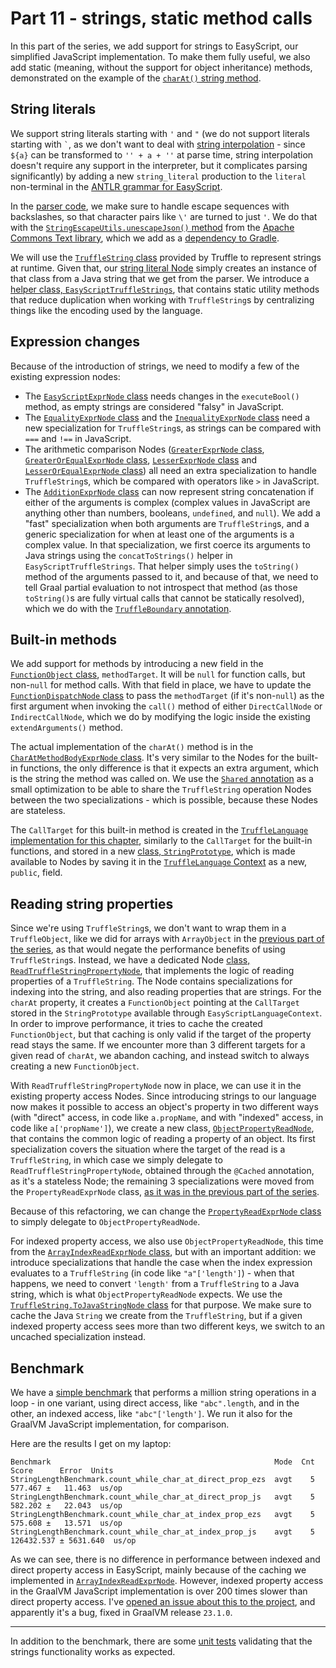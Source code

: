 # Part 11 - strings, static method calls

In this part of the series,
we add support for strings to EasyScript,
our simplified JavaScript implementation.
To make them fully useful, we also add static
(meaning, without the support for object inheritance)
methods, demonstrated on the example of the
[`charAt()` string method](https://developer.mozilla.org/en-US/docs/Web/JavaScript/Reference/Global_Objects/String/charAt).

## String literals

We support string literals starting with `'` and `"`
(we do not support literals starting with `` ` ``,
as we don't want to deal with [string interpolation](https://developer.mozilla.org/en-US/docs/Web/JavaScript/Reference/Template_literals#syntax) -
since `${a}` can be transformed to `'' + a + ''` at parse time,
string interpolation doesn't require any support in the interpreter,
but it complicates parsing significantly)
by adding a new `string_literal` production to the `literal` non-terminal in the
[ANTLR grammar for EasyScript](src/main/antlr/com/endoflineblog/truffle/part_11/parsing/antlr/EasyScript.g4).

In the [parser code](src/main/java/com/endoflineblog/truffle/part_11/parsing/EasyScriptTruffleParser.java),
we make sure to handle escape sequences with backslashes,
so that character pairs like `\'` are turned to just `'`.
We do that with the [`StringEscapeUtils.unescapeJson()` method](https://commons.apache.org/proper/commons-text/apidocs/org/apache/commons/text/StringEscapeUtils.html#unescapeJson-java.lang.String-)
from the [Apache Commons Text library](https://commons.apache.org/proper/commons-text),
which we add as a [dependency to Gradle](build.gradle).

We will use the [`TruffleString` class](https://www.graalvm.org/latest/graalvm-as-a-platform/language-implementation-framework/TruffleStrings)
provided by Truffle to represent strings at runtime.
Given that, our [string literal Node](src/main/java/com/endoflineblog/truffle/part_11/nodes/exprs/literals/StringLiteralExprNode.java)
simply creates an instance of that class from a Java string that we get from the parser.
We introduce a [helper class, `EasyScriptTruffleStrings`](src/main/java/com/endoflineblog/truffle/part_11/runtime/EasyScriptTruffleStrings.java),
that contains static utility methods that reduce duplication when working with `TruffleString`s
by centralizing things like the encoding used by the language.

## Expression changes

Because of the introduction of strings,
we need to modify a few of the existing expression nodes:

* The [`EasyScriptExprNode` class](src/main/java/com/endoflineblog/truffle/part_11/nodes/exprs/EasyScriptExprNode.java)
  needs changes in the `executeBool()` method,
  as empty strings are considered "falsy" in JavaScript.
* The [`EqualityExprNode` class](src/main/java/com/endoflineblog/truffle/part_11/nodes/exprs/comparisons/EqualityExprNode.java)
  and the [`InequalityExprNode` class](src/main/java/com/endoflineblog/truffle/part_11/nodes/exprs/comparisons/InequalityExprNode.java)
  need a new specialization for `TruffleString`s,
  as strings can be compared with `===` and `!==` in JavaScript.
* The arithmetic comparison Nodes
  ([`GreaterExprNode` class](src/main/java/com/endoflineblog/truffle/part_11/nodes/exprs/comparisons/GreaterExprNode.java),
  [`GreaterOrEqualExprNode` class](src/main/java/com/endoflineblog/truffle/part_11/nodes/exprs/comparisons/GreaterOrEqualExprNode.java),
  [`LesserExprNode` class](src/main/java/com/endoflineblog/truffle/part_11/nodes/exprs/comparisons/LesserExprNode.java)
  and [`LesserOrEqualExprNode` class](src/main/java/com/endoflineblog/truffle/part_11/nodes/exprs/comparisons/LesserOrEqualExprNode.java))
  all need an extra specialization to handle `TruffleString`s,
  which be compared with operators like `>` in JavaScript.
* The [`AdditionExprNode` class](src/main/java/com/endoflineblog/truffle/part_11/nodes/exprs/arithmetic/AdditionExprNode.java)
  can now represent string concatenation if either of the arguments is complex
  (complex values in JavaScript are anything other than numbers, booleans, `undefined`, and `null`).
  We add a "fast" specialization when both arguments are `TruffleString`s,
  and a generic specialization for when at least one of the arguments is a complex value. 
  In that specialization, we first coerce its arguments to Java strings using the
  `concatToStrings()` helper in `EasyScriptTruffleStrings`.
  That helper simply uses the `toString()` method of the arguments passed to it,
  and because of that, we need to tell Graal partial evaluation to not introspect that method
  (as those `toString()`s are fully virtual calls that cannot be statically resolved),
  which we do with the [`TruffleBoundary` annotation](https://www.graalvm.org/truffle/javadoc/com/oracle/truffle/api/CompilerDirectives.TruffleBoundary.html).

## Built-in methods

We add support for methods by introducing a new field in the
[`FunctionObject` class](src/main/java/com/endoflineblog/truffle/part_11/runtime/FunctionObject.java),
`methodTarget`. It will be `null` for function calls,
but non-`null` for method calls.
With that field in place, we have to update the
[`FunctionDispatchNode` class](src/main/java/com/endoflineblog/truffle/part_11/nodes/exprs/functions/FunctionDispatchNode.java)
to pass the `methodTarget` (if it's non-`null`)
as the first argument when invoking the `call()`
method of either `DirectCallNode` or `IndirectCallNode`,
which we do by modifying the logic inside the existing `extendArguments()` method.

The actual implementation of the `charAt()` method is in the
[`CharAtMethodBodyExprNode` class](src/main/java/com/endoflineblog/truffle/part_11/nodes/exprs/functions/built_in/methods/CharAtMethodBodyExprNode.java).
It's very similar to the Nodes for the built-in functions,
the only difference is that it expects an extra argument,
which is the string the method was called on.
We use the [`Shared` annotation](https://www.graalvm.org/truffle/javadoc/com/oracle/truffle/api/dsl/Cached.Shared.html)
as a small optimization to be able to share the `TruffleString`
operation Nodes between the two specializations -
which is possible, because these Nodes are stateless.

The `CallTarget` for this built-in method is created in the
[`TruffleLanguage` implementation for this chapter](src/main/java/com/endoflineblog/truffle/part_11/EasyScriptTruffleLanguage.java),
similarly to the `CallTarget` for the built-in functions,
and stored in a new [class, `StringPrototype`](src/main/java/com/endoflineblog/truffle/part_11/runtime/StringPrototype.java),
which is made available to Nodes by saving it in the
[`TruffleLanguage` Context](src/main/java/com/endoflineblog/truffle/part_11/EasyScriptLanguageContext.java)
as a new, `public`, field.

## Reading string properties

Since we're using `TruffleString`s,
we don't want to wrap them in a `TruffleObject`,
like we did for arrays with `ArrayObject` in the
[previous part of the series](../part-10),
as that would negate the performance benefits of using `TruffleString`s.
Instead, we have a dedicated Node
[class, `ReadTruffleStringPropertyNode`](src/main/java/com/endoflineblog/truffle/part_11/nodes/exprs/strings/ReadTruffleStringPropertyNode.java),
that implements the logic of reading properties of a `TruffleString`.
The Node contains specializations for indexing into the string,
and also reading properties that are strings.
For the `charAt` property, it creates a `FunctionObject`
pointing at the `CallTarget` stored in the `StringPrototype`
available through `EasyScriptLanguageContext`.
In order to improve performance, it tries to cache the created `FunctionObject`,
but that caching is only valid if the target of the property read stays the same.
If we encounter more than 3 different targets for a given read of `charAt`,
we abandon caching, and instead switch to always creating a new `FunctionObject`.

With `ReadTruffleStringPropertyNode` now in place,
we can use it in the existing property access Nodes.
Since introducing strings to our language now makes it possible to access an object's property in two different ways
(with "direct" access, in code like `a.propName`,
and with "indexed" access, in code like `a['propName']`),
we create a new class,
[`ObjectPropertyReadNode`](src/main/java/com/endoflineblog/truffle/part_11/nodes/exprs/properties/ObjectPropertyReadNode.java),
that contains the common logic of reading a property of an object.
Its first specialization covers the situation where the target of the read is a `TruffleString`,
in which case we simply delegate to `ReadTruffleStringPropertyNode`,
obtained through the `@Cached` annotation,
as it's a stateless Node;
the remaining 3 specializations were moved from the `PropertyReadExprNode` class,
[as it was in the previous part of the series](../part-10/src/main/java/com/endoflineblog/truffle/part_10/nodes/exprs/properties/PropertyReadExprNode.java).

Because of this refactoring,
we can change the
[`PropertyReadExprNode` class](src/main/java/com/endoflineblog/truffle/part_11/nodes/exprs/properties/PropertyReadExprNode.java)
to simply delegate to `ObjectPropertyReadNode`.

For indexed property access,
we also use `ObjectPropertyReadNode`,
this time from the [`ArrayIndexReadExprNode` class](src/main/java/com/endoflineblog/truffle/part_11/nodes/exprs/arrays/ArrayIndexReadExprNode.java),
but with an important addition:
we introduce specializations that handle the case when the index expression evaluates to a `TruffleString`
(in code like `"a"['length']`) - when that happens,
we need to convert `'length'` from a `TruffleString` to a Java string,
which is what `ObjectPropertyReadNode` expects.
We use the [`TruffleString.ToJavaStringNode` class](https://www.graalvm.org/truffle/javadoc/com/oracle/truffle/api/strings/TruffleString.ToJavaStringNode.html)
for that purpose.
We make sure to cache the Java `String` we create from the `TruffleString`,
but if a given indexed property access sees more than two different keys,
we switch to an uncached specialization instead.

## Benchmark

We have a [simple benchmark](src/jmh/java/com/endoflineblog/truffle/part_11/StringLengthBenchmark.java)
that performs a million string operations in a loop -
in one variant, using direct access, like `"abc".length`,
and in the other, an indexed access, like `"abc"['length']`.
We run it also for the GraalVM JavaScript implementation, for comparison.

Here are the results I get on my laptop:

```
Benchmark                                                  Mode  Cnt       Score      Error  Units
StringLengthBenchmark.count_while_char_at_direct_prop_ezs  avgt    5     577.467 ±   11.463  us/op
StringLengthBenchmark.count_while_char_at_direct_prop_js   avgt    5     582.202 ±   22.043  us/op
StringLengthBenchmark.count_while_char_at_index_prop_ezs   avgt    5     575.608 ±   13.571  us/op
StringLengthBenchmark.count_while_char_at_index_prop_js    avgt    5  126432.537 ± 5631.640  us/op
```

As we can see, there is no difference in performance between indexed and direct property access in EasyScript,
mainly because of the caching we implemented in
[`ArrayIndexReadExprNode`](src/main/java/com/endoflineblog/truffle/part_11/nodes/exprs/arrays/ArrayIndexReadExprNode.java).
However, indexed property access in the GraalVM JavaScript implementation is over 200
times slower than direct property access.
I've [opened an issue about this to the project](https://github.com/oracle/graaljs/issues/719),
and apparently it's a bug, fixed in GraalVM release `23.1.0`.

---

In addition to the benchmark, there are some
[unit tests](src/test/java/com/endoflineblog/truffle/part_11/StringsTest.java)
validating that the strings functionality works as expected.
